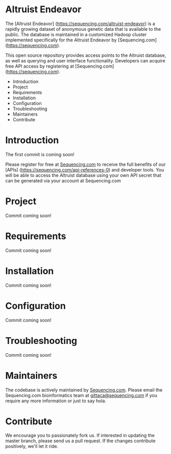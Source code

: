 Altruist Endeavor
=========================================
The [Altruist Endeavor] (https://sequencing.com/altruist-endeavor) is a rapidly growing dataset of anonymous genetic data that is available to the public. The database is maintained in a customized Hadoop cluster implemented specifically for the Altruist Endeavor by [Sequencing.com] (https://sequencing.com). 

This open source repository provides access points to the Altruist database, as well as querying and user interface functionality. Developers can acquire free API access by registering at [Sequencing.com] (https://sequencing.com).

* Introduction
* Project
* Requirements
* Installation
* Configuration
* Troubleshooting
* Maintainers
* Contribute

Introduction
=========================================
The first commit is coming soon!

Please register for free at [Sequencing.com](https://sequencing.com/) to receive the full benefits of our [APIs] (https://sequencing.com/api-references-0) and developer tools. You will be able to access the Altruist database using your own API secret that can be generated via your account at Sequencing.com

Project
========================================
Commit coming soon!

Requirements
======================================
Commit coming soon!

Installation
======================================
Commit coming soon! 

Configuration
======================================
Commit coming soon!

Troubleshooting
======================================
Commit coming soon!

Maintainers
======================================
The codebase is actively maintained by [Sequencing.com](https://sequencing.com/). Please email the Sequencing.com bioinformatics team at gittaca@sequencing.com if you require any more information or just to say hola.

Contribute
======================================
We encourage you to passionately fork us. If interested in updating the master branch, please send us a pull request. If the changes contribute positively, we'll let it ride.
